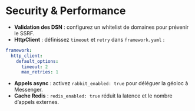 # Security & Performance

- **Validation des DSN** : configurez un whitelist de domaines pour prévenir le SSRF.
- **HttpClient** : définissez `timeout` et `retry` dans `framework.yaml` :

```yaml
framework:
  http_client:
    default_options:
      timeout: 2
      max_retries: 1
```

- **Appels async** : activez `rabbit_enabled: true` pour déléguer la géoloc à Messenger.
- **Cache Redis** : `redis_enabled: true` réduit la latence et le nombre d’appels externes.
